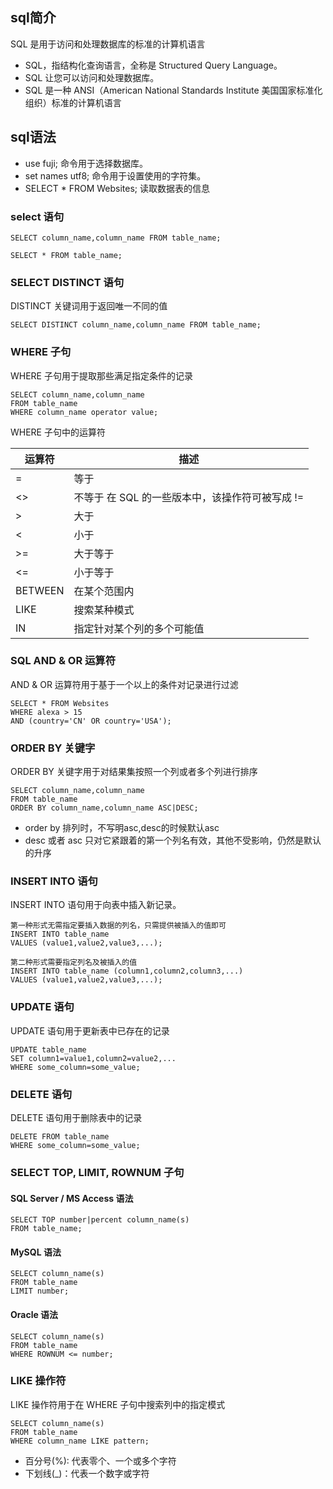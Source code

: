 ## sql简介
SQL 是用于访问和处理数据库的标准的计算机语言

- SQL，指结构化查询语言，全称是 Structured Query Language。
- SQL 让您可以访问和处理数据库。
- SQL 是一种 ANSI（American National Standards Institute 美国国家标准化组织）标准的计算机语言

## sql语法
- use fuji; 命令用于选择数据库。
- set names utf8; 命令用于设置使用的字符集。
- SELECT * FROM Websites; 读取数据表的信息

### select 语句
````
SELECT column_name,column_name FROM table_name;

SELECT * FROM table_name;
````

### SELECT DISTINCT 语句
DISTINCT 关键词用于返回唯一不同的值
````
SELECT DISTINCT column_name,column_name FROM table_name;
````

### WHERE 子句
WHERE 子句用于提取那些满足指定条件的记录
````
SELECT column_name,column_name
FROM table_name
WHERE column_name operator value;
````

WHERE 子句中的运算符

|运算符|描述|
|----|----|
|=|等于|
|<>|不等于 在 SQL 的一些版本中，该操作符可被写成 !=|
|>|大于|
|<|小于|
|>=|大于等于|
|<=|小于等于|
|BETWEEN|在某个范围内|
|LIKE|搜索某种模式|
|IN|指定针对某个列的多个可能值|

### SQL AND & OR 运算符
AND & OR 运算符用于基于一个以上的条件对记录进行过滤
````
SELECT * FROM Websites
WHERE alexa > 15
AND (country='CN' OR country='USA');
````

### ORDER BY 关键字
ORDER BY 关键字用于对结果集按照一个列或者多个列进行排序
````
SELECT column_name,column_name
FROM table_name
ORDER BY column_name,column_name ASC|DESC;
````

- order by 排列时，不写明asc,desc的时候默认asc
- desc 或者 asc 只对它紧跟着的第一个列名有效，其他不受影响，仍然是默认的升序

### INSERT INTO 语句
INSERT INTO 语句用于向表中插入新记录。
````
第一种形式无需指定要插入数据的列名，只需提供被插入的值即可
INSERT INTO table_name
VALUES (value1,value2,value3,...);

第二种形式需要指定列名及被插入的值
INSERT INTO table_name (column1,column2,column3,...)
VALUES (value1,value2,value3,...);
````

### UPDATE 语句
UPDATE 语句用于更新表中已存在的记录
````
UPDATE table_name
SET column1=value1,column2=value2,...
WHERE some_column=some_value;
````

### DELETE 语句
DELETE 语句用于删除表中的记录

````
DELETE FROM table_name
WHERE some_column=some_value;
````

### SELECT TOP, LIMIT, ROWNUM 子句

#### SQL Server / MS Access 语法
````
SELECT TOP number|percent column_name(s)
FROM table_name;
````

#### MySQL 语法
````
SELECT column_name(s)
FROM table_name
LIMIT number;
````

#### Oracle 语法
````
SELECT column_name(s)
FROM table_name
WHERE ROWNUM <= number;
````

### LIKE 操作符
LIKE 操作符用于在 WHERE 子句中搜索列中的指定模式
````
SELECT column_name(s)
FROM table_name
WHERE column_name LIKE pattern;
````
- 百分号(%): 代表零个、一个或多个字符
- 下划线(_)：代表一个数字或字符